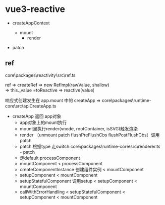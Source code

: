 # vue3-reactive

- createAppContext
  - mount
    - render

- patch

## ref

core\packages\reactivity\src\ref.ts

ref
  => createRef
  => new RefImpl(rawValue, shallow)  
  => this._value =toReactive
  => reactive(value)

响应式创建发生在 app.mount 中的 createApp
=> core\packages\runtime-core\src\apiCreateApp.ts

- createApp 返回 app对象
  - app对象上的mount执行
  - mount里执行render(vnode, rootContainer, isSVG)触发渲染
  - render （unmount patch flushPreFlushCbs flushPostFlushCbs）调用patch
  - patch 根据type 走switch  core\packages\runtime-core\src\renderer.ts - patch
  - 走default processComponent
  - mountComponent < processComponent
  - createComponentInstance 创建组件实例 < mountComponent
  - setupComponent < mountComponent
  - setupStatefulComponent 调用setup < setupComponent < mountComponent
  - callWithErrorHandling < setupStatefulComponent < setupComponent < mountComponent
